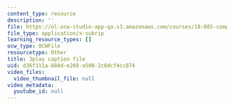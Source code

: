 ```yaml
---
content_type: resource
description: ''
file: https://ol-ocw-studio-app-qa.s3.amazonaws.com/courses/18-085-computational-science-and-engineering-i-fall-2008/d36f111a884de260a5002c6dcf4cc874_StbJIv49Aco.srt
file_type: application/x-subrip
learning_resource_types: []
ocw_type: OCWFile
resourcetype: Other
title: 3play caption file
uid: d36f111a-884d-e260-a500-2c6dcf4cc874
video_files:
  video_thumbnail_file: null
video_metadata:
  youtube_id: null
---
```


